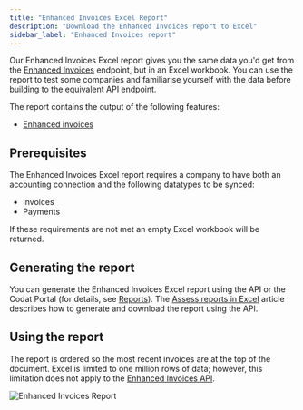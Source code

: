 ```yaml
---
title: "Enhanced Invoices Excel Report"
description: "Download the Enhanced Invoices report to Excel"
sidebar_label: "Enhanced Invoices report"
---
```


Our Enhanced Invoices Excel report gives you the same data you'd get from the [Enhanced Invoices](/lending/enhanced-invoices/overview) endpoint, but in an Excel workbook.  You can use the report to test some companies and familiarise yourself with the data before building to the equivalent API endpoint.

The report contains the output of the following features:

- [Enhanced invoices](/lending/enhanced-invoices/overview)

## Prerequisites

The Enhanced Invoices Excel report requires a company to have both an accounting connection and the following datatypes to be synced:

- Invoices
- Payments

If these requirements are not met an empty Excel workbook will be returned.

## Generating the report

You can generate the Enhanced Invoices Excel report using the API or the Codat Portal (for details, see [Reports](/lending/portal/overview#reports)). The [Assess reports in Excel](/lending/excel/overview) article describes how to generate and download the report using the API.

## Using the report

The report is ordered so the most recent invoices are at the top of the document.  Excel is limited to one million rows of data; however, this limitation does not apply to the [Enhanced Invoices API](/assess-api#/operations/get-enhanced-invoices-report).

![Enhanced Invoices Report](/img/lending/enhanced-invoices-blur.png "Enhanced Invoices Report")